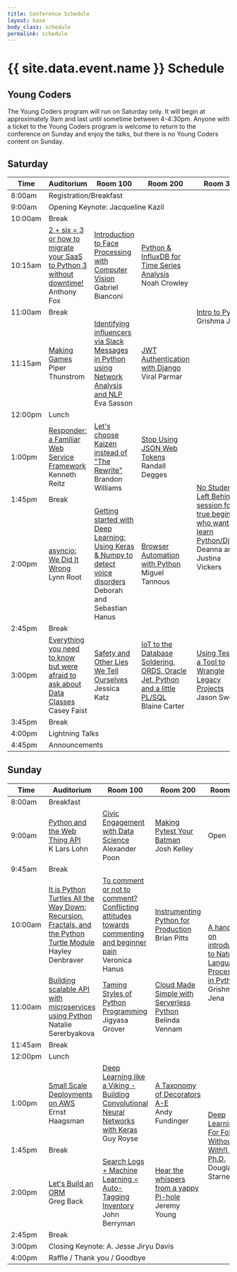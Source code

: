 ```yaml
---
title: Conference Schedule
layout: base
body_class: schedule
permalink: schedule
---
```


# {{ site.data.event.name }} Schedule

## Young Coders

The Young Coders program will run on Saturday only. It will begin at approximately 9am and last until sometime between 4-4:30pm.
Anyone with a ticket to the Young Coders program is welcome to return to the conference on Sunday and enjoy the talks, but there is no Young Coders content on Sunday.

## Saturday

<table>
<colgroup>
  <col width="8%">
  <col width="23%">
  <col width="23%">
  <col width="23%">
  <col width="23%">
</colgroup>
<thead>
  <tr>
    <th>Time</th>
    <th>Auditorium</th>
    <th>Room 100</th>
    <th>Room 200</th>
    <th>Room 300</th>
  </tr>
</thead>
<tbody>
  <tr class="schedule-8am">
    <td class="time">8:00am</td>
    <td class="all-rooms breakfast" colspan="4">Registration/Breakfast</td>
  </tr>
  <tr class="schedule-9am">
    <td class="time">9:00am</td>
    <td class="aud keynote" colspan="4">Opening Keynote: Jacqueline Kazil</td>
  </tr>
  <tr class="schedule-10am">
    <td class="time">10:00am</td>
    <td class="break" colspan="4">Break</td>
  </tr>
  <tr class="schedule-1015am">
    <td class="time">10:15am</td>
    <td class="aud">
      <a href="/talks/2-plus-six-equals-3">2 + six = 3 or how to migrate your SaaS to Python 3 without downtime!</a> <br/>
      Anthony Fox
    </td>
    <td class="room-100">
      <a href="/talks/introduction-to-face-processing-with-computer-vision">Introduction to Face Processing with Computer Vision</a> <br/>
      Gabriel Bianconi
    </td>
    <td class="room-200">
      <a href="/talks/python--influxdb-for-time-series-analysis">Python & InfluxDB for Time Series Analysis</a> <br/>
      Noah Crowley
    </td>
    <td class="room-300" rowspan="3">
      <a href="/talks/intro-to-python">Intro to Python</a> <br/>
      Grishma Jena
      </td>
  </tr>
  <tr class="schedule-11am">
    <td class="time">11:00am</td>
    <td class="break" colspan="3">Break</td>
  </tr>
  <tr class="schedule-1115am">
    <td class="time">11:15am</td>
    <td class="aud">
      <a href="/talks/making-games">Making Games</a> <br/>
      Piper Thunstrom
    </td>
    <td class="room-100">
      <a href="/talks/identifying-influencers-via-slack-messages-in-python-using-network-analysis-and-nlp">Identifying influencers via Slack Messages in Python using Network Analysis and NLP</a> <br/>
      Eva Sasson
    </td>
    <td class="room-200">
      <a href="/talks/jwt-authentication-with-django">JWT Authentication with Django</a> <br/>
      Viral Parmar
    </td>
  </tr>
  <tr class="schedule-12pm">
    <td class="time">12:00pm</td>
    <td class="all-rooms lunch" colspan="4">Lunch</td>
  </tr>
  <tr class="schedule-1pm">
    <td class="time">1:00pm</td>
    <td class="aud">
      <a href="/talks/responder-a-familiar-web-service-framework">Responder: a Familiar Web Service Framework</a> <br/>
      Kenneth Reitz
    </td>
    <td class="room-100">
      <a href="/talks/lets-choose-kaizen-instead-of-the-rewrite">Let's choose Kaizen instead of "The Rewrite"</a> <br/>
      Brandon Williams
    </td>
    <td class="room-200">
      <a href="/talks/stop-using-json-web-tokens">Stop Using JSON Web Tokens</a> <br/>
      Randall Degges
    </td>
    <td class="room-300" rowspan="4">
      <a href="/talks/no-student-left-behind-a-session-for-true-beginners-who-want-to-learn-pythondjango">No Student Left Behind! A session for true beginners who want to learn Python/Django</a> <br/>
      Deanna and Justina Vickers
    </td>
  </tr>
  <tr class="schedule-145pm">
    <td class="time">1:45pm</td>
    <td class="break" colspan="3">Break</td>
  </tr>
  <tr class="schedule-2pm">
    <td class="time">2:00pm</td>
    <td class="aud">
      <a href="/talks/asyncio-we-did-it-wrong">asyncio: We Did It Wrong</a> <br/>
      Lynn Root
    </td>
    <td class="room-100">
      <a href="/talks/getting-started-with-deep-learning-using-keras--numpy-to-detect-voice-disorders">Getting started with Deep Learning&#58; Using Keras & Numpy to detect voice disorders</a> <br/>
      Deborah and Sebastian Hanus 
    </td>
    <td class="room-200">
      <a href="/talks/browser-automation-with-python">Browser Automation with Python</a> <br/>
      Miguel Tannous
    </td>
  </tr>
  <tr class="schedule-245pm">
    <td class="time">2:45pm</td>
    <td class="break" colspan="3">Break</td>
  </tr>
  <tr class="schedule-3pm">
    <td class="time">3:00pm</td>
    <td class="aud">
      <a href="/talks/everything-you-need-to-know-but-were-afraid-to-ask-about-data-classes">Everything you need to know but were afraid to ask about Data Classes</a> <br/>
      Casey Faist
    </td>
    <td class="room-100">
      <a href="/talks/safety-and-other-lies-we-tell-ourselves">Safety and Other Lies We Tell Ourselves</a> <br/>
      Jessica Katz
    </td>
    <td class="room-200">
      <a href="/talks/iot-to-the-database-soldering-ords-oracle-jet-python-and-a-little-plsql">IoT to the Database Soldering, ORDS, Oracle Jet, Python and a little PL/SQL</a> <br/>
      Blaine Carter
    </td>
    <td class="room-300">
      <a href="/talks/using-tests-as-a-tool-to-wrangle-legacy-projects">Using Tests as a Tool to Wrangle Legacy Projects</a> <br/>
      Jason Swett
    </td>
  </tr>
  <tr class="schedule-345pm">
    <td class="time">3:45pm</td>
    <td class="break" colspan="4">Break</td>
  </tr>
  <tr class="schedule-4pm">
    <td class="time">4:00pm</td>
    <td class="aud lightning-talks" colspan="4">Lightning Talks</td>
  </tr>
  <tr class="schedule-445pm">
    <td class="time">4:45pm</td>
    <td class="aud announcements" colspan="4">Announcements</td>
  </tr>
</tbody>
</table>


## Sunday


<table>
<colgroup>
  <col width="8%">
  <col width="23%">
  <col width="23%">
  <col width="23%">
  <col width="23%">
</colgroup>
<thead>
  <tr>
    <th>Time</th>
    <th>Auditorium</th>
    <th>Room 100</th>
    <th>Room 200</th>
    <th>Room 300</th>
  </tr>
</thead>
<tbody>
  <tr class="schedule-8am">
    <td class="time">8:00am</td>
    <td class="all-rooms breakfast" colspan="4">Breakfast</td>
  </tr>
  <tr class="schedule-9am">
    <td class="time">9:00am</td>
    <td class="aud">
      <a href="/talks/python-and-the-web-thing-api">Python and the Web Thing API</a> <br/>
      K Lars Lohn
    </td>
    <td class="room-100">
      <a href="/talks/civic-engagement-with-data-science">Civic Engagement with Data Science</a> <br/>
      Alexander Poon
    </td>
    <td class="room-200">
      <a href="/talks/making-pytest-your-batman">Making Pytest Your Batman</a> <br/>
      Josh Kelley
    </td>
    <td class="room-300 open">Open</td>
  </tr>
  <tr class="schedule-945am">
    <td class="time">9:45am</td>
    <td class="break" colspan="4">Break</td>
  </tr>
  <tr class="schedule-10am">
    <td class="time">10:00am</td>
    <td class="aud">
      <a href="/talks/it-is-python-turtles-all-the-way-down-recursion-fractals-and-the-python-turtle-module">It is Python Turtles All the Way Down: Recursion, Fractals, and the Python Turtle Module</a> <br/>
      Hayley Denbraver
    </td>
    <td class="room-100">
      <a href="/talks/to-comment-or-not-to-comment">To comment or not to comment? Conflicting attitudes towards commenting and beginner pain</a> <br/>
      Veronica Hanus
    </td>
    <td class="room-200">
      <a href="/talks/instrumenting-python-for-production">Instrumenting Python for Production</a> <br/>
      Brian Pitts
    </td>
    <td class="room-300" rowspan="3">
      <a href="/talks/a-handson-introduction-to-natural-language-processing-in-python">A hands-on introduction to Natural Language Processing in Python</a> <br/>
      Grishma Jena
    </td>
  </tr>
  <tr class="schedule-11am">
    <td class="time">11:00am</td>
    <td class="aud">
      <a href="/talks/building-scalable-api-with-microservices-using-python">Building scalable API with microservices using Python</a> <br/>
      Natalie Sererbyakova
    </td>
    <td class="room-100">
      <a href="/talks/taming-styles-of-python-programming">Taming Styles of Python Programming</a> <br/>
      Jigyasa Grover
    </td>
    <td class="room-200">
      <a href="/talks/cloud-made-simple-with-serverless-python">Cloud Made Simple with Serverless Python</a> <br/>
      Belinda Vennam
    </td>
  </tr>
  <tr class="schedule-1145pm">
    <td class="time">11:45am</td>
    <td class="break" colspan="3">Break</td>
  </tr>
  <tr class="schedule-12pm">
    <td class="time">12:00pm</td>
    <td class="all-rooms lunch" colspan="4">Lunch</td>
  </tr>
  <tr class="schedule-1pm">
    <td class="time">1:00pm</td>
    <td class="aud">
      <a href="/talks/small-scale-deployments-on-aws">Small Scale Deployments on AWS</a> <br/>
      Ernst Haagsman
    </td>
    <td class="room-100">
      <a href="/talks/deep-learning-like-a-viking--building-convolutional-neural-networks-with-keras">Deep Learning like a Viking - Building Convolutional Neural Networks with Keras</a> <br/>
      Guy Royse
    </td>
    <td class="room-200">
      <a href="/talks/-a-taxonomy-of-decorators-ae">A Taxonomy of Decorators A-E</a> <br/>
      Andy Fundinger
    </td>
    <td class="room-300" rowspan="3">
      <a href="/talks/deep-learning-for-folks-without-or-with-a-phd">Deep Learning For Folks Without (or With!) a Ph.D.</a> <br/>
      Douglas Starnes
    </td>
  </tr>
  <tr class="schedule-145pm">
    <td class="time">1:45pm</td>
    <td class="break" colspan="3">Break</td>
  </tr>
  <tr class="schedule-2pm">
    <td class="time">2:00pm</td>
    <td class="aud">
      <a href="/talks/lets-build-an-orm">Let's Build an ORM</a> <br/>
      Greg Back
    </td>
    <td class="room-100">
      <a href="/talks/search-logs--machine-learning--autotagging-inventory">Search Logs + Machine Learning = Auto-Tagging Inventory</a> <br/>
      John Berryman
    </td>
    <td class="room-200">
      <a href="/talks/hear-the-whispers-from-a-yappy-pihole">Hear the whispers from a yappy Pi-hole</a> <br/>
      Jeremy Young
    </td>
  </tr>
  <tr class="schedule-245pm">
    <td class="time">2:45pm</td>
    <td class="break" colspan="4">Break</td>
  </tr>
  <tr class="schedule-3pm">
    <td class="time">3:00pm</td>
    <td class="keynote" colspan="4">Closing Keynote: A. Jesse Jiryu Davis</td>
  </tr>
  <tr class="schedule-4pm">
    <td class="time">4:00pm</td>
    <td class="aud announcements" colspan="4">Raffle / Thank you / Goodbye</td>
  </tr>
</tbody>
</table>
